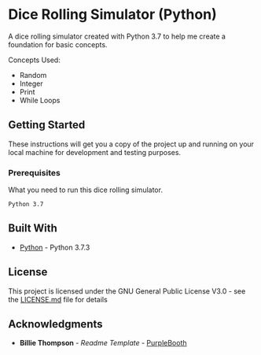 # Dice Rolling Simulator (Python)
A dice rolling simulator created with Python 3.7 to help me create a foundation for basic concepts.

Concepts Used:
* Random
* Integer
* Print
* While Loops

## Getting Started

These instructions will get you a copy of the project up and running on your local machine for development and testing purposes.

### Prerequisites

What you need to run this dice rolling simulator.

```
Python 3.7
```

## Built With

* [Python](https://www.python.org) - Python 3.7.3

## License

This project is licensed under the GNU General Public License V3.0 - see the [LICENSE.md](LICENSE.md) file for details

## Acknowledgments

* **Billie Thompson** - *Readme Template* - [PurpleBooth](https://github.com/PurpleBooth)
